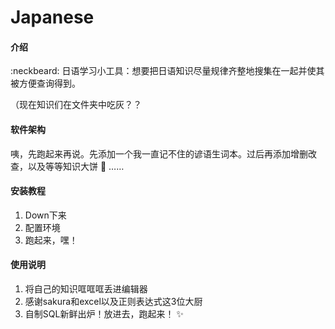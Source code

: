 # Japanese

#### 介绍

 :neckbeard: 日语学习小工具：想要把日语知识尽量规律齐整地搜集在一起并使其被方便查询得到。

（现在知识们在文件夹中吃灰？？

#### 软件架构

咦，先跑起来再说。先添加一个我一直记不住的谚语生词本。过后再添加增删改查，以及等等知识大饼 :dash: ……


#### 安装教程

1.  Down下来
2.  配置环境
3.  跑起来，嘿！

#### 使用说明

1.  将自己的知识哐哐哐丢进编辑器
2.  感谢sakura和excel以及正则表达式这3位大厨
3.  自制SQL新鲜出炉！放进去，跑起来！ :sparkles: 

